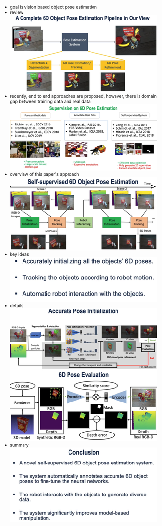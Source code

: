 - goal is vision based object pose estimation
- review
![](assets/f01be172.png)
- recently, end to end approaches are proposed, however, there is domain gap between training data and real data
![](assets/537b418c.png)
- overview of this paper's approach
![](assets/f2cfdb6d.png)
- key ideas
![](assets/e4af94c9.png)
- details
![](assets/e6c16527.png)
![](assets/09769b3f.png)
- summary
![](assets/d6577874.png)
